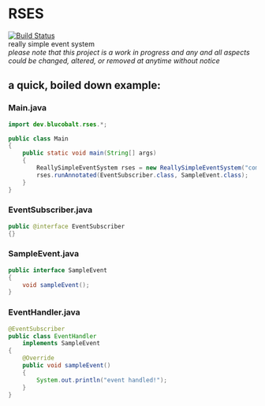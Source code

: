 # RSES
[![Build Status](https://ci.blucobalt.dev/job/rses/badge/icon)](https://ci.blucobalt.dev/job/rses/)
<br>
really simple event system
<br>
*please note that this project is a work in progress and any and all aspects could be changed, altered, or removed at anytime without notice*

## a quick, boiled down example:
### Main.java
```java 
import dev.blucobalt.rses.*;

public class Main
{
    public static void main(String[] args)
    {
        ReallySimpleEventSystem rses = new ReallySimpleEventSystem("com.example");
        rses.runAnnotated(EventSubscriber.class, SampleEvent.class);
    }
}
```
### EventSubscriber.java
```java
public @interface EventSubscriber
{}
```
### SampleEvent.java
```java
public interface SampleEvent
{
    void sampleEvent();
}
```
### EventHandler.java
```java
@EventSubscriber
public class EventHandler
    implements SampleEvent
{
    @Override
    public void sampleEvent()
    {
        System.out.println("event handled!");
    }
}
```
